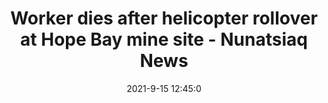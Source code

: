 ---
"title": "Worker dies after helicopter rollover at Hope Bay mine site - Nunatsiaq News"
"date": "2021-9-15 12:45:0"
"feed_name": "GOOGLENEWSMINING"
"feed_website": "https://news.google.com/search?q=mining%2Bincident&hl=en-US&gl=US&ceid=US:en"
"feed_rss": "https://news.google.com/rss/search?q=mining%2Bincident&hl=en-US&gl=US&ceid=US:en"
"link": "https://nunatsiaq.com/stories/article/worker-dies-in-accident-at-hope-bay-mine-site/"
"file": "_posts/2021-1-1-0f49c01228b2c026605d4657ecbf3193eee7940d.md"
"accident": "1"
"drilling": "1"
"dead": "1"
"injured": "0"
---